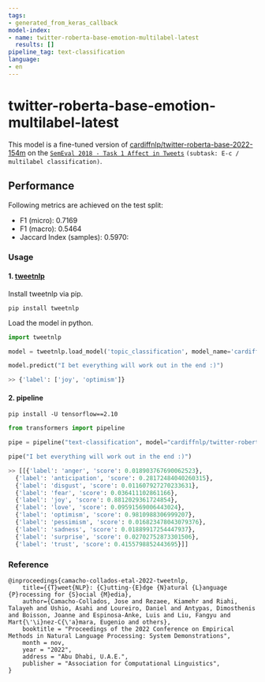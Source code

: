 ```yaml
---
tags:
- generated_from_keras_callback
model-index:
- name: twitter-roberta-base-emotion-multilabel-latest
  results: []
pipeline_tag: text-classification
language:
- en
---
```


<!-- This model card has been generated automatically according to the information Keras had access to. You should
probably proofread and complete it, then remove this comment. -->

# twitter-roberta-base-emotion-multilabel-latest

This model is a fine-tuned version of [cardiffnlp/twitter-roberta-base-2022-154m](https://huggingface.co/cardiffnlp/twitter-roberta-base-2022-154m) on the 
[`SemEval 2018 - Task 1 Affect in Tweets`](https://aclanthology.org/S18-1001/) `(subtask: E-c / multilabel classification)`.



## Performance

Following metrics are achieved on the test split:

- F1 (micro): 0.7169
- F1 (macro): 0.5464  
- Jaccard Index (samples): 0.5970: 

### Usage
#### 1. [tweetnlp](https://pypi.org/project/tweetnlp/)
Install tweetnlp via pip.
```shell
pip install tweetnlp
```
Load the model in python.
```python
import tweetnlp

model = tweetnlp.load_model('topic_classification', model_name='cardiffnlp/twitter-roberta-base-emotion-multilabel-latest')

model.predict("I bet everything will work out in the end :)")

>> {'label': ['joy', 'optimism']}

```
#### 2. pipeline
```shell
pip install -U tensorflow==2.10
```

```python
from transformers import pipeline

pipe = pipeline("text-classification", model="cardiffnlp/twitter-roberta-base-emotion-multilabel-latest", return_all_scores=True)

pipe("I bet everything will work out in the end :)")

>> [[{'label': 'anger', 'score': 0.018903767690062523},
  {'label': 'anticipation', 'score': 0.28172484040260315},
  {'label': 'disgust', 'score': 0.011607927270233631},
  {'label': 'fear', 'score': 0.036411102861166},
  {'label': 'joy', 'score': 0.8812029361724854},
  {'label': 'love', 'score': 0.09591569006443024},
  {'label': 'optimism', 'score': 0.9810988306999207},
  {'label': 'pessimism', 'score': 0.016823478043079376},
  {'label': 'sadness', 'score': 0.01889917254447937},
  {'label': 'surprise', 'score': 0.02702752873301506},
  {'label': 'trust', 'score': 0.4155798852443695}]]
```


### Reference 
```
@inproceedings{camacho-collados-etal-2022-tweetnlp,
    title={{T}weet{NLP}: {C}utting-{E}dge {N}atural {L}anguage {P}rocessing for {S}ocial {M}edia},
    author={Camacho-Collados, Jose and Rezaee, Kiamehr and Riahi, Talayeh and Ushio, Asahi and Loureiro, Daniel and Antypas, Dimosthenis and Boisson, Joanne and Espinosa-Anke, Luis and Liu, Fangyu and Mart{\'\i}nez-C{\'a}mara, Eugenio and others},
    booktitle = "Proceedings of the 2022 Conference on Empirical Methods in Natural Language Processing: System Demonstrations",
    month = nov,
    year = "2022",
    address = "Abu Dhabi, U.A.E.",
    publisher = "Association for Computational Linguistics",
}

```